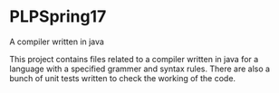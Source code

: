 # PLPSpring17
A compiler written in java

This project contains files related to a compiler written in java for a language with a specified grammer and syntax rules. 
There are also a bunch of unit tests written to check the working of the code.
